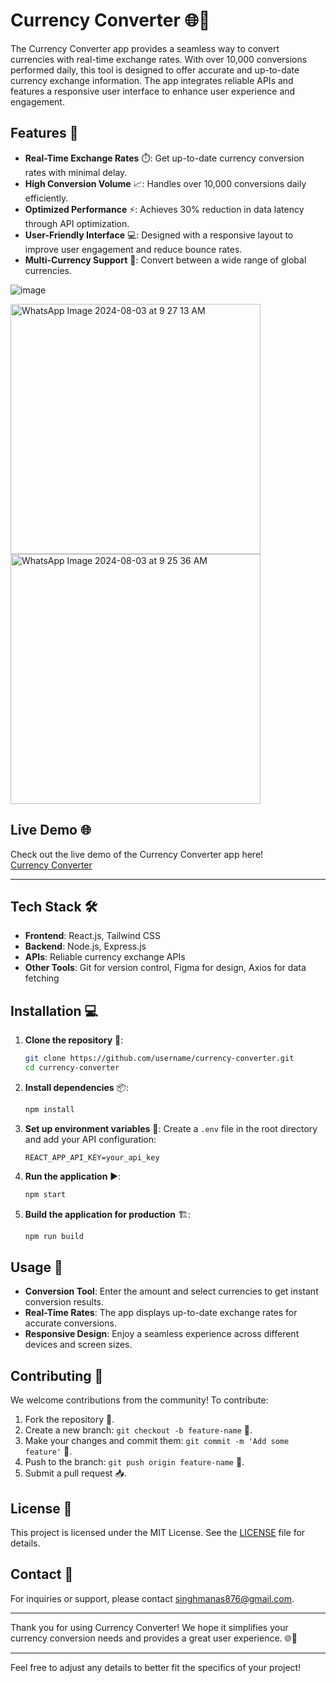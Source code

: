 # Currency Converter 🌐💸

The Currency Converter app provides a seamless way to convert currencies with real-time exchange rates. With over 10,000 conversions performed daily, this tool is designed to offer accurate and up-to-date currency exchange information. The app integrates reliable APIs and features a responsive user interface to enhance user experience and engagement.

## Features 🌟

- **Real-Time Exchange Rates** ⏱️: Get up-to-date currency conversion rates with minimal delay.
- **High Conversion Volume** 📈: Handles over 10,000 conversions daily efficiently.
- **Optimized Performance** ⚡: Achieves 30% reduction in data latency through API optimization.
- **User-Friendly Interface** 💻: Designed with a responsive layout to improve user engagement and reduce bounce rates.
- **Multi-Currency Support** 💱: Convert between a wide range of global currencies.

![image](https://github.com/user-attachments/assets/654d4778-5873-45d3-ab90-998af06fc253)

<div style="display: flex; justify-content: space-between; flex-wrap: wrap;">
  <img src="https://github.com/user-attachments/assets/551566db-0ad1-4648-b452-f25ae00c5819" width="400" alt="WhatsApp Image 2024-08-03 at 9 27 13 AM" style="margin-right: 10px;">
  <img src="https://github.com/user-attachments/assets/efb5225f-18ac-47b7-915c-3d5d7623629c" width="400" alt="WhatsApp Image 2024-08-03 at 9 25 36 AM" style="margin-right: 10px;">
</div>

## Live Demo 🌐

Check out the live demo of the Currency Converter app here!  
[Currency Converter](https://zippy-bienenstitch-a190b9.netlify.app/)

---

## Tech Stack 🛠️

- **Frontend**: React.js, Tailwind CSS
- **Backend**: Node.js, Express.js
- **APIs**: Reliable currency exchange APIs
- **Other Tools**: Git for version control, Figma for design, Axios for data fetching

## Installation 💻

1. **Clone the repository** 🐙:
   ```bash
   git clone https://github.com/username/currency-converter.git
   cd currency-converter
   ```

2. **Install dependencies** 📦:
   ```bash
   npm install
   ```

3. **Set up environment variables** 🔑:
   Create a `.env` file in the root directory and add your API configuration:
   ```
   REACT_APP_API_KEY=your_api_key
   ```

4. **Run the application** ▶️:
   ```bash
   npm start
   ```

5. **Build the application for production** 🏗️:
   ```bash
   npm run build
   ```

## Usage 🚀

- **Conversion Tool**: Enter the amount and select currencies to get instant conversion results.
- **Real-Time Rates**: The app displays up-to-date exchange rates for accurate conversions.
- **Responsive Design**: Enjoy a seamless experience across different devices and screen sizes.

## Contributing 🤝

We welcome contributions from the community! To contribute:

1. Fork the repository 🍴.
2. Create a new branch: `git checkout -b feature-name` 🌿.
3. Make your changes and commit them: `git commit -m 'Add some feature'` 💬.
4. Push to the branch: `git push origin feature-name` 🚀.
5. Submit a pull request 📥.

## License 📄

This project is licensed under the MIT License. See the [LICENSE](LICENSE) file for details.

## Contact 📧

For inquiries or support, please contact [singhmanas876@gmail.com](mailto:singhmanas876@gmail.com).

---

Thank you for using Currency Converter! We hope it simplifies your currency conversion needs and provides a great user experience. 🌐💸

---

Feel free to adjust any details to better fit the specifics of your project!
